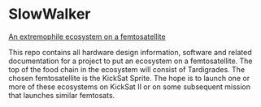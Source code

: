 # SlowWalker
[An extremophile ecosystem on a femtosatellite](https://github.com/ProjectPersephone/SlowWalker/wiki/Project-Slow-Walker)

This repo contains all hardware design information, software and related documentation for a project to put an ecosystem on a femtosatellite. The top of the food chain in the ecosystem will consist of Tardigrades. The chosen femtosatellite is the KickSat Sprite. The hope is to launch one or more of these ecosystems on KickSat II or on some subsequent mission that launches similar femtosats.
